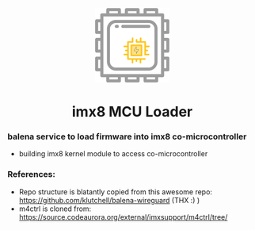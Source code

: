 <div align="center">
    <img src="logo.svg" height="150px" />
    <H1>imx8 MCU Loader</H1>
</div>

### balena service to load firmware into imx8 co-microcontroller

 - building imx8 kernel module to access co-microcontroller 

### References: 
- Repo structure is blatantly copied from this awesome repo: https://github.com/klutchell/balena-wireguard (THX :) ) 
- m4ctrl is cloned from: https://source.codeaurora.org/external/imxsupport/m4ctrl/tree/
